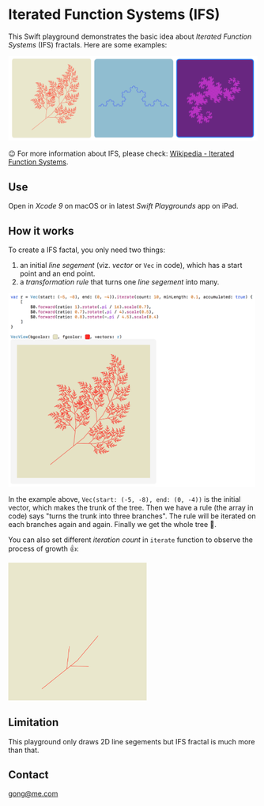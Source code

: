 # Iterated Function Systems (IFS)

This Swift playground demonstrates the basic idea about *Iterated Function Systems* (IFS) fractals. Here are some examples:

<img src="./Images/2.png" width="600">

😉 For more information about IFS, please check:
[Wikipedia - Iterated Function Systems](https://en.wikipedia.org/wiki/Iterated_function_system).

## Use

Open in *Xcode 9* on macOS or in latest *Swift Playgrounds* app on iPad.

## How it works

To create a IFS factal, you only need two things:
1. an initial *line segement* (viz. *vector* or `Vec` in code), which has a start point and an end point.
2. a *transformation rule* that turns one *line segement* into many.

<img src="./Images/1.png" width="500">

In the example above, `Vec(start: (-5, -8), end: (0, -4))` is the initial vector, which makes the trunk of the tree. Then we have a rule (the array in code) says "turns the trunk into three branches". The rule will be iterated on each branches again and again. Finally we get the whole tree 🌲.

You can also set different *iteration count* in `iterate` function to observe the process of growth 👍:

<img src="./Images/3.gif" width="280">

## Limitation

This playground only draws 2D line segements but IFS fractal is much more than that.

## Contact

gong@me.com
